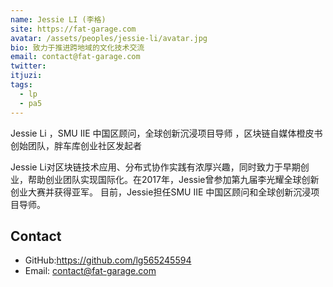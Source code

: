 ```yaml
---
name: Jessie LI (李格)
site: https://fat-garage.com
avatar: /assets/peoples/jessie-li/avatar.jpg
bio: 致力于推进跨地域的文化技术交流
email: contact@fat-garage.com
twitter: 
itjuzi: 
tags:
  - lp
  - pa5
---
```


Jessie Li ，SMU IIE 中国区顾问，全球创新沉浸项目导师 ，区块链自媒体橙皮书创始团队，胖车库创业社区发起者

Jessie Li对区块链技术应用、分布式协作实践有浓厚兴趣，同时致力于早期创业，帮助创业团队实现国际化。在2017年，Jessie曾参加第九届李光耀全球创新创业大赛并获得亚军。 目前，Jessie担任SMU IIE 中国区顾问和全球创新沉浸项目导师。


## Contact


- GitHub:https://github.com/lg565245594 
- Email: <contact@fat-garage.com>


<!-- Calendly badge widget begin -->
<link href="https://assets.calendly.com/assets/external/widget.css" rel="stylesheet">
<script src="https://assets.calendly.com/assets/external/widget.js" type="text/javascript"></script>
<script type="text/javascript">Calendly.initBadgeWidget({ url: 'https://calendly.com/huan/elevator-pitch', text: 'Schedule time with me', color: '#00a2ff', textColor: '#ffffff', branding: true });</script>
<!-- Calendly badge widget end -->
